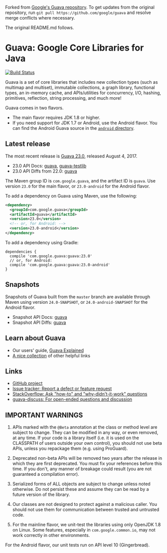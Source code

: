Forked from
[Google's Guava repository](https://github.com/google/guava).
To get updates from the original repository, run
`git pull https://github.com/google/guava`
and resolve merge conflicts where necessary.

The original README.md follows.


# Guava: Google Core Libraries for Java

[![Build Status](https://travis-ci.org/google/guava.svg?branch=master)](https://travis-ci.org/google/guava)

Guava is a set of core libraries that includes new collection types (such as
multimap and multiset), immutable collections, a graph library, functional
types, an in-memory cache, and APIs/utilities for concurrency, I/O, hashing,
primitives, reflection, string processing, and much more!

Guava comes in two flavors.

*   The main flavor requires JDK 1.8 or higher.
*   If you need support for JDK 1.7 or Android, use the Android flavor. You can
    find the Android Guava source in the [`android` directory].

[`android` directory]: https://github.com/google/guava/tree/master/android

## Latest release

The most recent release is [Guava 23.0][current release], released August 4, 2017.

- 23.0 API Docs: [guava][guava-release-api-docs], [guava-testlib][testlib-release-api-docs]
- 23.0 API Diffs from 22.0: [guava][guava-release-api-diffs]

The Maven group ID is `com.google.guava`, and the artifact ID is `guava`. Use
version `23.0` for the main flavor, or `23.0-android` for the Android flavor.

To add a dependency on Guava using Maven, use the following:

```xml
<dependency>
  <groupId>com.google.guava</groupId>
  <artifactId>guava</artifactId>
  <version>23.0</version>
  <!-- or, for Android: -->
  <version>23.0-android</version>
</dependency>
```

To add a dependency using Gradle:

```
dependencies {
  compile 'com.google.guava:guava:23.0'
  // or, for Android:
  compile 'com.google.guava:guava:23.0-android'
}
```

## Snapshots

Snapshots of Guava built from the `master` branch are available through Maven
using version `24.0-SNAPSHOT`, or `24.0-android-SNAPSHOT` for the Android
flavor.

- Snapshot API Docs: [guava][guava-snapshot-api-docs]
- Snapshot API Diffs: [guava][guava-snapshot-api-diffs]

## Learn about Guava

- Our users' guide, [Guava Explained][]
- [A nice collection](http://www.tfnico.com/presentations/google-guava) of other helpful links

## Links

- [GitHub project](https://github.com/google/guava)
- [Issue tracker: Report a defect or feature request](https://github.com/google/guava/issues/new)
- [StackOverflow: Ask "how-to" and "why-didn't-it-work" questions](https://stackoverflow.com/questions/ask?tags=guava+java)
- [guava-discuss: For open-ended questions and discussion](http://groups.google.com/group/guava-discuss)

## IMPORTANT WARNINGS

1. APIs marked with the `@Beta` annotation at the class or method level
are subject to change. They can be modified in any way, or even
removed, at any time. If your code is a library itself (i.e. it is
used on the CLASSPATH of users outside your own control), you should
not use beta APIs, unless you repackage them (e.g. using ProGuard).

2. Deprecated non-beta APIs will be removed two years after the
release in which they are first deprecated. You must fix your
references before this time. If you don't, any manner of breakage
could result (you are not guaranteed a compilation error).

3. Serialized forms of ALL objects are subject to change unless noted
otherwise. Do not persist these and assume they can be read by a
future version of the library.

4. Our classes are not designed to protect against a malicious caller.
You should not use them for communication between trusted and
untrusted code.

5. For the mainline flavor, we unit-test the libraries using only OpenJDK 1.8 on
Linux. Some features, especially in `com.google.common.io`, may not work
correctly in other environments.

  For the Android flavor, our unit tests run on API level 10 (Gingerbread).

[current release]: https://github.com/google/guava/wiki/Release23
[guava-release-api-docs]: http://google.github.io/guava/releases/23.0/api/docs/
[testlib-release-api-docs]: http://www.javadoc.io/doc/com.google.guava/guava-testlib/23.0
[guava-release-api-diffs]: http://google.github.io/guava/releases/23.0/api/diffs/
[guava-snapshot-api-docs]: http://google.github.io/guava/releases/snapshot/api/docs/
[guava-snapshot-api-diffs]: http://google.github.io/guava/releases/snapshot/api/diffs/
[Guava Explained]: https://github.com/google/guava/wiki/Home
